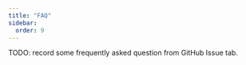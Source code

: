 ```yaml
---
title: "FAQ"
sidebar:
  order: 9
---
```


TODO: record some frequently asked question from GitHub Issue tab.

